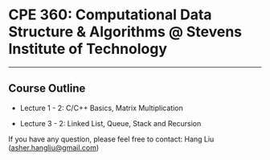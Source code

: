 # CPE 360: Computational Data Structure & Algorithms @ Stevens Institute of Technology


----
Course Outline
----

- Lecture 1 - 2: C/C++ Basics, Matrix Multiplication 

- Lecture 3 - 2: Linked List, Queue, Stack and Recursion



If you have any question, please feel free to contact: Hang Liu (asher.hangliu@gmail.com)
